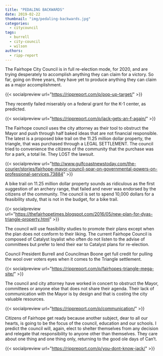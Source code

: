 ```yaml
---
title: "PEDALING BACKWARDS"
date: 2019-02-22
thumbnail: "img/pedaling-backwards.jpg"
categories: 
  - citycouncil
tags: 
  - burrell
  - city-council
  - wilson
authors: 
  - ripp-report
---
```


The Fairhope City Council is in full re-election mode, for 2020, and are trying desperately to accomplish anything they can claim for a victory. So far, going on three years, they have yet to produce anything they can claim as a major accomplishment.

{{< socialpreview url="https://rippreport.com/p/pop-up-target/" >}}

They recently failed miserably on a federal grant for the K-1 center, as predicted.

{{< socialpreview url="https://rippreport.com/p/jack-gets-an-f-again/" >}}

The Fairhope council uses the city attorney as their tool to obstruct the Mayor and push through half baked ideas that are not financial responsible. The latest is a proposed bike trail on the 11.25 million dollar property, the triangle, that was purchased through a LEGAL SETTLEMENT. The council tried to convenience the citizens of the community that the purchase was for a park, a total lie. They LOST the lawsuit.

{{< socialpreview url="http://www.gulfcoastnewstoday.com/the-courier/stories/fairhope-mayor-council-spar-on-governmental-powers-on-professional-services,73884" >}}

A bike trail on 11.25 million dollar property sounds as ridiculous as the first suggestion of an archery range, that failed and never was endorsed by the citizens of the community. The council is set to spend 10,000 dollars for a feasibility study, that is not in the budget, for a bike trail.

{{< socialpreview url="https://thefairhopetimes.blogspot.com/2016/05/new-plan-for-dyas-triangle-property.html" >}}

The council will use feasibility studies to promote their plans except when the plan does not conform to their liking. The current Fairhope Council is composed of Catalyst loyalist who often do not listen to the advise of committees but prefer to lend their ear to Catalyst plans for re-election.

Council President Burrell and Councilman Boone get full credit for pulling the wool over voters eyes when it comes to the Triangle settlement.

{{< socialpreview url="https://rippreport.com/p/fairhopes-triangle-mega-site/" >}}


The council and city attorney have worked in concert to obstruct the Mayor, committees or anyone else that does not share their agenda. Their lack of communication with the Mayor is by design and that is costing the city valuable resources.

{{< socialpreview url="https://rippreport.com/p/communication/" >}}

Citizens of Fairhope get ready because another subject, dear to all our hearts, is going to be the focus of the council, education and our schools. I predict the council will, again, elect to shelter themselves from any decision and relegate that responsibility to anyone other than themselves. They care about one thing and one thing only, returning to the good ole days of Can’t.

{{< socialpreview url="https://rippreport.com/p/you-dont-know-jack/" >}}
